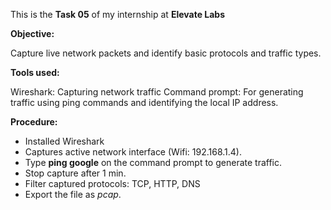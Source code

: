 This is the **Task 05** of my internship at **Elevate Labs**

**Objective:**

Capture live network packets and identify basic protocols and traffic types.

**Tools used:**

Wireshark: Capturing network traffic
Command prompt:  For generating traffic using ping commands and identifying the local IP address.

**Procedure:**

* Installed Wireshark
* Captures active network interface (Wifi: 192.168.1.4).
* Type **ping google** on the command prompt to generate traffic.
* Stop capture after 1 min.
* Filter captured protocols: TCP, HTTP, DNS
* Export the file as *pcap*.

